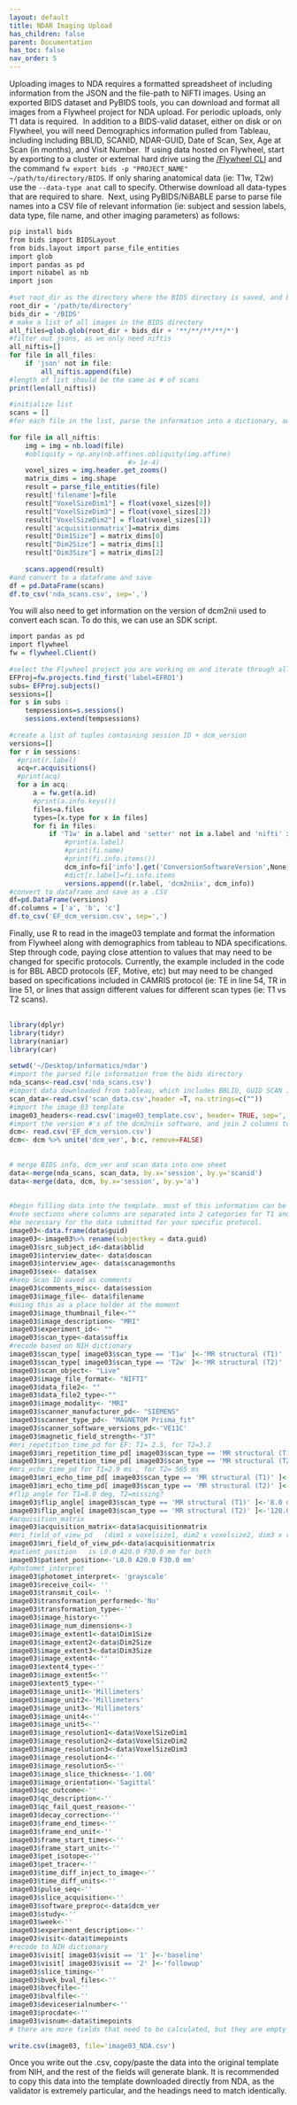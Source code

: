 ```yaml
---
layout: default
title: NDAR Imaging Upload
has_children: false
parent: Documentation
has_toc: false
nav_order: 5
---
```



Uploading images to NDA requires a formatted spreadsheet of including information from the JSON and the file-path to NIFTI images. Using an exported BIDS dataset and PyBIDS tools, you can download and format all images from a Flywheel project for NDA upload. For periodic uploads, only T1 data is required.
​
In addition to a BIDS-valid dataset, either on disk or on Flywheel, you will need Demographics information pulled from Tableau, including including BBLID, SCANID, NDAR-GUID, Date of Scan, Sex, Age at Scan (in months), and Visit Number.
​
If using data hosted on Flywheel, start by exporting to a cluster or external hard drive using the [/Flywheel CLI](https://docs.flywheel.io/hc/en-us/articles/360008224733-Exporting-a-BIDS-Project-using-the-CLI) and the command `fw export bids -p "PROJECT_NAME" ~/path/to/directory/BIDS`. If only sharing anatomical data  (ie:  T1w, T2w) use the `--data-type anat` call to specify. Otherwise download all data-types that are required to share.
​
Next, using PyBIDS/NiBABLE parse to parse file names into a CSV file of relevant information (ie: subject and session labels, data type, file name, and other imaging parameters) as follows:
​
``` R
pip install bids
from bids import BIDSLayout
from bids.layout import parse_file_entities
import glob
import pandas as pd
import nibabel as nb
import json
​
#set root_dir as the directory where the BIDS directory is saved, and bids_dir to the BIDS directory
root_dir = '/path/to/directory'
bids_dir = '/BIDS'
# make a list of all images in the BIDS directory
all_files=glob.glob(root_dir + bids_dir + '**/**/**/**/*')
#filter out jsons, as we only need niftis
all_niftis=[]
for file in all_files:
    if 'json' not in file:
        all_niftis.append(file)
#length of list should be the same as # of scans
print(len(all_niftis))
​
#initialize list
scans = []
#for each file in the list, parse the information into a dictionary, add the filename + path key value pair, as well as other fields from the NIFTIS and add it to the list we just initialized
​
for file in all_niftis:
    img = img = nb.load(file)
    #obliquity = np.any(nb.affines.obliquity(img.affine)
                              #> 1e-4)
    voxel_sizes = img.header.get_zooms()
    matrix_dims = img.shape
    result = parse_file_entities(file)
    result['filename']=file
    result["VoxelSizeDim1"] = float(voxel_sizes[0])
    result["VoxelSizeDim3"] = float(voxel_sizes[2])
    result["VoxelSizeDim2"] = float(voxel_sizes[1])
    result['acquisitionmatrix']=matrix_dims
    result["Dim1Size"] = matrix_dims[0]
    result["Dim2Size"] = matrix_dims[1]
    result["Dim3Size"] = matrix_dims[2]
​
    scans.append(result)
#and convert to a dataframe and save
df = pd.DataFrame(scans)  
df.to_csv('nda_scans.csv', sep=',')
```
You will also need to get information on the version of dcm2nii used to convert each scan. To do this, we can use an SDK script.
​
```R
import pandas as pd
import flywheel
fw = flywheel.Client()
​
#select the Flywheel project you are working on and iterate through all subjects and sessions
EFProj=fw.projects.find_first('label=EFRO1')
subs= EFProj.subjects()
sessions=[]
for s in subs :
    tempsessions=s.sessions()
    sessions.extend(tempsessions)
​
#create a list of tuples containing session ID + dcm_version
versions=[]
for r in sessions:
  #print(r.label)
  acq=r.acquisitions()
  #print(acq)
  for a in acq:
      a = fw.get(a.id)
      #print(a.info.keys())
      files=a.files
      types=[x.type for x in files]
      for fi in files:
          if 'T1w' in a.label and 'setter' not in a.label and 'nifti' in fi.type:
              #print(a.label)
              #print(fi.name)
              #print(fi.info.items())
              dcm_info=fi['info'].get('ConversionSoftwareVersion',None)
              #dict[r.label]=fi.info.items
              versions.append((r.label, 'dcm2niix', dcm_info))
#convert to dataframe and save as a .CSV
df=pd.DataFrame(versions)
df.columns = ['a', 'b', 'c']
df.to_csv('EF_dcm_version.csv', sep=',')
```

Finally, use R to read in the image03 template and format the information from Flywheel along with demographics from tableau to NDA specifications. Step through code, paying close attention to values that may need to be changed for specific protocols. Currently, the example included in the code is for BBL ABCD protocols (EF, Motive, etc) but may need to be changed based on specifications included in CAMRIS protocol (ie: TE in line 54, TR in line 51, or lines that assign different values for different scan types (ie: T1 vs T2 scans).  
​
```R 
library(dplyr)
library(tidyr)
library(naniar)
library(car)
​
setwd('~/Desktop/informatics/ndar')
#import the parsed file information from the bids directory
nda_scans<-read.csv('nda_scans.csv')
#import data downloaded from tableau, which includes BBLID, GUID SCAN ID and date of scan
scan_data<-read.csv('scan_data.csv',header =T, na.strings=c(""))
#import the image_03 template
image03_headers<-read.csv('image03_template.csv', header= TRUE, sep=',')
#import the version #'s of the dcm2niix software, and join 2 columns together
dcm<- read.csv('EF_dcm_version.csv')
dcm<- dcm %>% unite('dcm_ver', b:c, remove=FALSE)
​
​
# merge BIDS info, dcm_ver and scan data into one sheet
data<-merge(nda_scans, scan_data, by.x='session', by.y='scanid')
data<-merge(data, dcm, by.x='session', by.y='a')
​
​
#begin filling data into the template. most of this information can be found in the CAMRIS protocol or in the json files.
#note sections where columns are separated into 2 categories for T1 and T2 scans, and whether this will
#be necessary for the data submitted for your specific protocol.
image03<-data.frame(data$guid)
image03<-image03%>% rename(subjectkey = data.guid)
image03$src_subject_id<-data$bblid
image03$interview_date<- data$doscan
image03$interview_age<- data$scanagemonths
image03$sex<- data$sex
#keep Scan ID saved as comments
image03$comments_misc<- data$session
image03$image_file<- data$filename
#using this as a place holder at the moment
image03$image_thumbnail_file<-""
image03$image_description<- "MRI"
image03$experiment_id<- ""
image03$scan_type<-data$suffix
#recode based on NIH dictionary
image03$scan_type[ image03$scan_type == 'T1w' ]<-'MR structural (T1)'
image03$scan_type[ image03$scan_type == 'T2w' ]<-'MR structural (T2)'
image03$scan_object<- "Live"
image03$image_file_format<- "NIFTI"
image03$data_file2<- ""
image03$data_file2_type<-""
image03$image_modality<- "MRI"
image03$scanner_manufacturer_pd<- "SIEMENS"
image03$scanner_type_pd<- "MAGNETOM Prisma_fit"
image03$scanner_software_versions_pd<-'VE11C'
image03$magnetic_field_strength<-"3T"
#mri_repetition_time_pd for EF: T1= 2.5, for T2=3.2
image03$mri_repetition_time_pd[ image03$scan_type == 'MR structural (T1)' ]<-2.5
image03$mri_repetition_time_pd[ image03$scan_type == 'MR structural (T2)' ]<-3.2
#mri_echo_time_pd for T1=2.9 ms , for T2= 565 ms
image03$mri_echo_time_pd[ image03$scan_type == 'MR structural (T1)' ]<-0.0029
image03$mri_echo_time_pd[ image03$scan_type == 'MR structural (T2)' ]<-0.565
#flip_angle for T1=8.0 deg, T2=missing?
image03$flip_angle[ image03$scan_type == 'MR structural (T1)' ]<-'8.0 deg'
image03$flip_angle[ image03$scan_type == 'MR structural (T2)' ]<-'120.0 deg'
#acquisition_matrix
image03$acquisition_matrix<-data$acquisitionmatrix
#mri_field_of_view_pd	(dim1 x voxelsize1, dim2 x voxelsize2, dim3 x voxelsize3) or the same as acquisition matrix
image03$mri_field_of_view_pd<-data$acquisitionmatrix
#patient_position	is L0.0 A20.0 F30.0 mm for both
image03$patient_position<-'L0.0 A20.0 F30.0 mm'
#photomet_interpret
image03$photomet_interpret<- 'grayscale'
image03$receive_coil<- ''
image03$transmit_coil<- ''
image03$transformation_performed<-'No'
image03$transformation_type<-''
image03$image_history<-''
image03$image_num_dimensions<-3
image03$image_extent1<-data$Dim1Size
image03$image_extent2<-data$Dim2Size
image03$image_extent3<-data$Dim3Size
image03$image_extent4<-''
image03$extent4_type<-''
image03$image_extent5<-''
image03$extent5_type<-''
image03$image_unit1<-'Millimeters'
image03$image_unit2<-'Millimeters'
image03$image_unit3<-'Millimeters'
image03$image_unit4<-''
image03$image_unit5<-''
image03$image_resolution1<-data$VoxelSizeDim1
image03$image_resolution2<-data$VoxelSizeDim2
image03$image_resolution3<-data$VoxelSizeDim3
image03$image_resolution4<-''
image03$image_resolution5<-''
image03$image_slice_thickness<-'1.00'
image03$image_orientation<-'Sagittal'
image03$qc_outcome<-''
image03$qc_description<-''
image03$qc_fail_quest_reason<-''
image03$decay_correction<-''
image03$frame_end_times<-''
image03$frame_end_unit<-''
image03$frame_start_times<-''
image03$frame_start_unit<-''
image03$pet_isotope<-''
image03$pet_tracer<-''
image03$time_diff_inject_to_image<-''
image03$time_diff_units<-''
image03$pulse_seq<-''
image03$slice_acquisition<-''
image03$software_preproc<-data$dcm_ver
image03$study<-''
image03$week<-''
image03$experiment_description<-''
image03$visit<-data$timepoints
#recode to NIH dictionary
image03$visit[ image03$visit == '1' ]<-'baseline'
image03$visit[ image03$visit == '2' ]<-'followup'
image03$slice_timing<-''
image03$bvek_bval_files<-''
image03$bvecfile<-''
image03$bvalfile<-''
image03$deviceserialnumber<-''
image03$procdate<-''
image03$visnum<-data$timepoints
# there are more fields that need to be calculated, but they are empty (conditional on other modalities)
​
write.csv(image03, file='image03_NDA.csv')

```

Once you write out the .csv, copy/paste the data into the original template from NIH, and the rest of the fields will generate blank. It is recommended to copy this data into the template downloaded directly from NDA, as the validator is extremely particular, and the headings need to match identically.